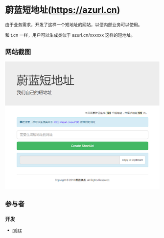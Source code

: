 # 蔚蓝短地址(https://azurl.cn)

由于业务需求，开发了这样一个短地址的网站，以便内部业务可以使用。

和 t.cn 一样，用户可以生成类似于 azurl.cn/xxxxxx 这样的短地址。

## 网站截图

![蔚蓝短地址](../images/azurl.cn.png)

## 参与者

### 开发

- [mjsz](https://blog.azpro.cn/)
